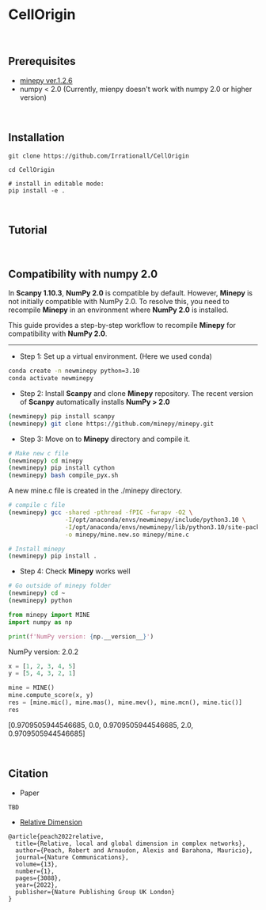 # CellOrigin

&nbsp;
  
## Prerequisites
* [minepy ver.1.2.6](https://github.com/minepy/minepy)
* numpy < 2.0 (Currently, mienpy doesn't work with numpy 2.0 or higher version)


&nbsp;

## Installation
```
git clone https://github.com/Irrationall/CellOrigin

cd CellOrigin

# install in editable mode:
pip install -e .
```

&nbsp;

## Tutorial

&nbsp;

## Compatibility with numpy 2.0
In **Scanpy 1.10.3**, **NumPy 2.0** is compatible by default. However, **Minepy** is not initially compatible with NumPy 2.0. To resolve this, you need to recompile **Minepy** in an environment where **NumPy 2.0** is installed.

This guide provides a step-by-step workflow to recompile **Minepy** for compatibility with **NumPy 2.0**.

---

* Step 1: Set up a virtual environment. (Here we used conda)
```bash
conda create -n newminepy python=3.10
conda activate newminepy
```
* Step 2: Install **Scanpy** and clone **Minepy** repository. The recent version of **Scanpy** automatically installs **NumPy > 2.0**
```bash
(newminepy) pip install scanpy
(newminepy) git clone https://github.com/minepy/minepy.git
```
* Step 3: Move on to **Minepy** directory and compile it.
```bash
# Make new c file
(newminepy) cd minepy 
(newminepy) pip install cython
(newminepy) bash compile_pyx.sh
```
A new mine.c file is created in the ./minepy directory.
```bash
# compile c file
(newminepy) gcc -shared -pthread -fPIC -fwrapv -O2 \
                -I/opt/anaconda/envs/newminepy/include/python3.10 \
                -I/opt/anaconda/envs/newminepy/lib/python3.10/site-packages/numpy/_core/include \
                -o minepy/mine.new.so minepy/mine.c

# Install minepy
(newminepy) pip install .
```
* Step 4: Check **Minepy** works well
```bash
# Go outside of minepy folder
(newminepy) cd ~
(newminepy) python
```
```python
from minepy import MINE
import numpy as np

print(f'NumPy version: {np.__version__}')
```
NumPy version: 2.0.2
```python
x = [1, 2, 3, 4, 5]
y = [5, 4, 3, 2, 1]

mine = MINE()
mine.compute_score(x, y)
res = [mine.mic(), mine.mas(), mine.mev(), mine.mcn(), mine.tic()]
res
```
[0.9709505944546685, 0.0, 0.9709505944546685, 2.0, 0.9709505944546685]

&nbsp;

## Citation
* Paper
```
TBD
```
* [Relative Dimension](https://github.com/barahona-research-group/DynGDim)
```
@article{peach2022relative,
  title={Relative, local and global dimension in complex networks},
  author={Peach, Robert and Arnaudon, Alexis and Barahona, Mauricio},
  journal={Nature Communications},
  volume={13},
  number={1},
  pages={3088},
  year={2022},
  publisher={Nature Publishing Group UK London}
}
```
